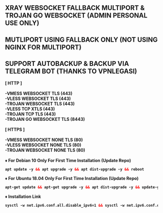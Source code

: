 ## XRAY WEBSOCKET FALLBACK MULTIPORT & TROJAN GO WEBSOCKET (ADMIN PERSONAL USE ONLY)

## MUTLIPORT USING FALLBACK ONLY (NOT USING NGINX FOR MULTIPORT)

## SUPPORT AUTOBACKUP & BACKUP VIA TELEGRAM BOT (THANKS TO VPNLEGASI)
<b>
[  HTTP  ] <br>
<br>
-VMESS WEBSOCKET TLS (443) <br>
-VLESS WEBSOCKET TLS (443) <br>
-TROJAN WEBSOCKET TLS (443) <br>
-VLESS TCP XTLS (443) <br>
-TROJAN TCP TLS (443) <br>
-TROJAN GO WEBSOCKET TLS (8443) <br>
<br>
[  HTTPS  ] <br>
<br>
-VMESS WEBSOCKET NONE TLS (80) <br>
-VLESS WEBSOCKET NONE TLS (80) <br>
-TROJAN WEBSOCKET NONE TLS (80) <br>
<br>
♦️ For Debian 10 Only For First Time Installation (Update Repo) <br>

  ```html
 apt update -y && apt upgrade -y && apt dist-upgrade -y && reboot
  ```
  ♦️ For Ubuntu 18.04 Only For First Time Installation (Update Repo) <br>
  
  ```html
 apt-get update && apt-get upgrade -y && apt dist-upgrade -y && update-grub && reboot
 ```
♦️ Installation Link<br>

  ```html
sysctl -w net.ipv6.conf.all.disable_ipv6=1 && sysctl -w net.ipv6.conf.default.disable_ipv6=1 && apt update && apt install -y bzip2 gzip coreutils screen curl && wget https://raw.githubusercontent.com/vinstechmy/AutoscriptTrojanG/main/V1/setup.sh && chmod +x setup.sh && ./setup.sh
  ```


